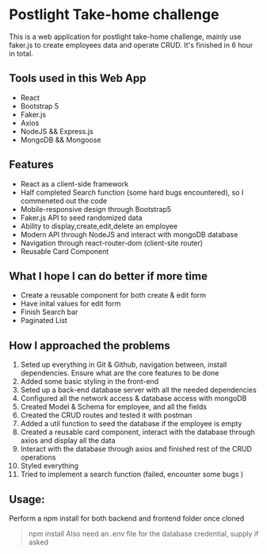 # Postlight Take-home challenge

This is a web application for postlight take-home challenge, mainly use faker.js to create employees data and operate CRUD. It's finished in 6 hour in total.

## Tools used in this Web App

- React
- Bootstrap 5
- Faker.js
- Axios
- NodeJS && Express.js
- MongoDB && Mongoose

## Features

- React as a client-side framework
- Half completed Search function (some hard bugs encountered), so I commeneted out  the code
- Mobile-responsive design through Bootstrap5
- Faker.js API to seed randomized data
- Ability to display,create,edit,delete an employee
- Modern API through NodeJS and interact with mongoDB database
- Navigation through react-router-dom (client-site router)
- Reusable Card Component
## What I hope I can do better if more time
- Create a reusable component for both create & edit form
- Have inital values for edit form
- Finish Search bar
- Paginated List

## How I approached the problems
1. Seted up everything in Git & Github, navigation between, install dependencies. Ensure what are the core features to be done
2. Added some basic styling in the front-end
3. Seted up a back-end database server with all the needed dependencies
4. Configured all the network access & database access with mongoDB
5. Created Model & Schema for employee, and all the fields
6. Created the CRUD routes and tested it with postman
7. Added a util function to seed the database if the employee is empty
8. Created a reusable card component, interact with the database through axios and display all the data
9. Interact with the database through axios and finished rest of the CRUD operations
10. Styled everything
11. Tried to implement a search function (failed, encounter some bugs )

## Usage: 
Perform a npm install for both backend and frontend folder once cloned
> npm install
> Also need an .env file for the database credential, supply if asked

